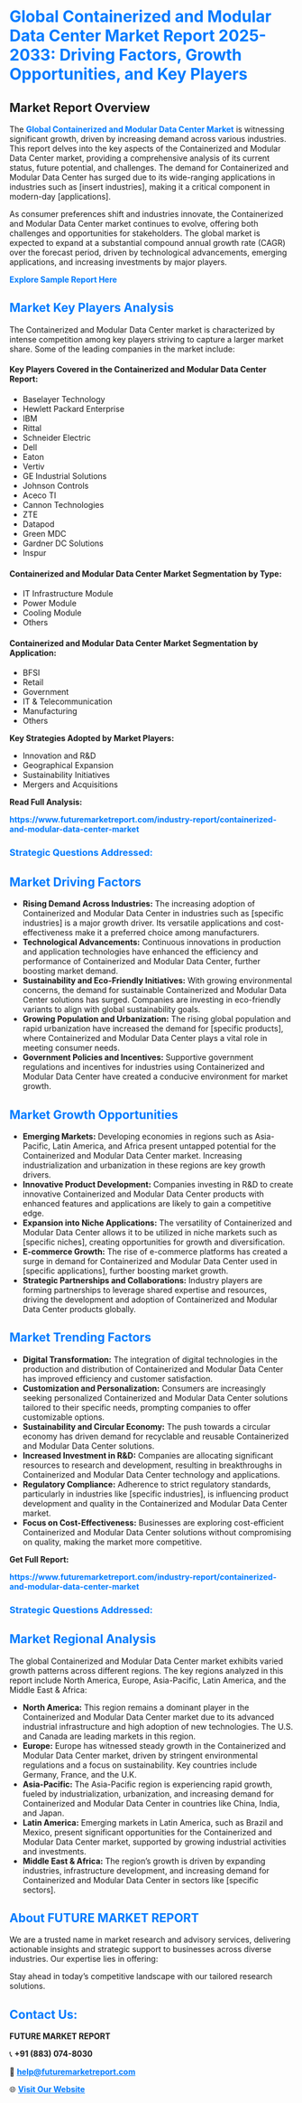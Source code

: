 <h1 style="color: #007BFF;">Global Containerized and Modular Data Center Market Report 2025-2033: Driving Factors, Growth Opportunities, and Key Players</h1>

<section id="overview">
<h2>Market Report Overview</h2>
<p>The <a href="https://www.futuremarketreport.com/industry-report/containerized-and-modular-data-center-market" style="color: #007BFF; text-decoration: none;"><strong>Global Containerized and Modular Data Center Market</strong></a> is witnessing significant growth, driven by increasing demand across various industries. This report delves into the key aspects of the Containerized and Modular Data Center market, providing a comprehensive analysis of its current status, future potential, and challenges. The demand for Containerized and Modular Data Center has surged due to its wide-ranging applications in industries such as [insert industries], making it a critical component in modern-day [applications].</p>
<p>As consumer preferences shift and industries innovate, the Containerized and Modular Data Center market continues to evolve, offering both challenges and opportunities for stakeholders. The global market is expected to expand at a substantial compound annual growth rate (CAGR) over the forecast period, driven by technological advancements, emerging applications, and increasing investments by major players.</p>
</section>

<section id="overview">
<p><a href="https://www.futuremarketreport.com/request-sample/reportId=51205" style="color: #007BFF; text-decoration: none;"><strong>Explore Sample Report Here</strong></a></p>
</section>

<section id="key-players">
<h2 style="color: #007BFF;">Market Key Players Analysis</h2>
<p>The Containerized and Modular Data Center market is characterized by intense competition among key players striving to capture a larger market share. Some of the leading companies in the market include:</p>
<h4>Key Players Covered in the Containerized and Modular Data Center Report:</h4>
<ul><li>Baselayer Technology</li><li>Hewlett Packard Enterprise</li><li>IBM</li><li>Rittal</li><li>Schneider Electric</li><li>Dell</li><li>Eaton</li><li>Vertiv</li><li>GE Industrial Solutions</li><li>Johnson Controls</li><li>Aceco TI</li><li>Cannon Technologies</li><li>ZTE</li><li>Datapod</li><li>Green MDC</li><li>Gardner DC Solutions</li><li>Inspur</li></ul>
<h4>Containerized and Modular Data Center Market Segmentation by Type:</h4>
<ul><li>IT Infrastructure Module</li><li>Power Module</li><li>Cooling Module</li><li>Others</li></ul>

<h4>Containerized and Modular Data Center Market Segmentation by Application:</h4>
<ul><li>BFSI</li><li>Retail</li><li>Government</li><li>IT &amp; Telecommunication</li><li>Manufacturing</li><li>Others</li></ul>
<p><strong>Key Strategies Adopted by Market Players:</strong></p>
<ul>
<li>Innovation and R&D</li>
<li>Geographical Expansion</li>
<li>Sustainability Initiatives</li>
<li>Mergers and Acquisitions</li>
</ul>
</section>

<section>
<p><strong>Read Full Analysis: </strong></p><a href="https://www.futuremarketreport.com/industry-report/containerized-and-modular-data-center-market" style="color: #007BFF; text-decoration: none;"><strong>https://www.futuremarketreport.com/industry-report/containerized-and-modular-data-center-market</strong></a>
<h3 style="color: #007BFF;">Strategic Questions Addressed:</h3>
</section>

<section id="driving-factors">
<h2 style="color: #007BFF;">Market Driving Factors</h2>
<ul>
<li><strong>Rising Demand Across Industries:</strong> The increasing adoption of Containerized and Modular Data Center in industries such as [specific industries] is a major growth driver. Its versatile applications and cost-effectiveness make it a preferred choice among manufacturers.</li>
<li><strong>Technological Advancements:</strong> Continuous innovations in production and application technologies have enhanced the efficiency and performance of Containerized and Modular Data Center, further boosting market demand.</li>
<li><strong>Sustainability and Eco-Friendly Initiatives:</strong> With growing environmental concerns, the demand for sustainable Containerized and Modular Data Center solutions has surged. Companies are investing in eco-friendly variants to align with global sustainability goals.</li>
<li><strong>Growing Population and Urbanization:</strong> The rising global population and rapid urbanization have increased the demand for [specific products], where Containerized and Modular Data Center plays a vital role in meeting consumer needs.</li>
<li><strong>Government Policies and Incentives:</strong> Supportive government regulations and incentives for industries using Containerized and Modular Data Center have created a conducive environment for market growth.</li>
</ul>
</section>

<section id="growth-opportunities">
<h2 style="color: #007BFF;">Market Growth Opportunities</h2>
<ul>
<li><strong>Emerging Markets:</strong> Developing economies in regions such as Asia-Pacific, Latin America, and Africa present untapped potential for the Containerized and Modular Data Center market. Increasing industrialization and urbanization in these regions are key growth drivers.</li>
<li><strong>Innovative Product Development:</strong> Companies investing in R&D to create innovative Containerized and Modular Data Center products with enhanced features and applications are likely to gain a competitive edge.</li>
<li><strong>Expansion into Niche Applications:</strong> The versatility of Containerized and Modular Data Center allows it to be utilized in niche markets such as [specific niches], creating opportunities for growth and diversification.</li>
<li><strong>E-commerce Growth:</strong> The rise of e-commerce platforms has created a surge in demand for Containerized and Modular Data Center used in [specific applications], further boosting market growth.</li>
<li><strong>Strategic Partnerships and Collaborations:</strong> Industry players are forming partnerships to leverage shared expertise and resources, driving the development and adoption of Containerized and Modular Data Center products globally.</li>
</ul>
</section>

<section id="trending-factors">
<h2 style="color: #007BFF;">Market Trending Factors</h2>
<ul>
<li><strong>Digital Transformation:</strong> The integration of digital technologies in the production and distribution of Containerized and Modular Data Center has improved efficiency and customer satisfaction.</li>
<li><strong>Customization and Personalization:</strong> Consumers are increasingly seeking personalized Containerized and Modular Data Center solutions tailored to their specific needs, prompting companies to offer customizable options.</li>
<li><strong>Sustainability and Circular Economy:</strong> The push towards a circular economy has driven demand for recyclable and reusable Containerized and Modular Data Center solutions.</li>
<li><strong>Increased Investment in R&D:</strong> Companies are allocating significant resources to research and development, resulting in breakthroughs in Containerized and Modular Data Center technology and applications.</li>
<li><strong>Regulatory Compliance:</strong> Adherence to strict regulatory standards, particularly in industries like [specific industries], is influencing product development and quality in the Containerized and Modular Data Center market.</li>
<li><strong>Focus on Cost-Effectiveness:</strong> Businesses are exploring cost-efficient Containerized and Modular Data Center solutions without compromising on quality, making the market more competitive.</li>
</ul>
</section>

<section>
<p><strong>Get Full Report: </strong></p><a href="https://www.futuremarketreport.com/industry-report/containerized-and-modular-data-center-market" style="color: #007BFF; text-decoration: none;"><strong>https://www.futuremarketreport.com/industry-report/containerized-and-modular-data-center-market</strong></a>
<h3 style="color: #007BFF;">Strategic Questions Addressed:</h3>
</section>


<section id="regional-analysis">
<h2 style="color: #007BFF;">Market Regional Analysis</h2>
<p>The global Containerized and Modular Data Center market exhibits varied growth patterns across different regions. The key regions analyzed in this report include North America, Europe, Asia-Pacific, Latin America, and the Middle East & Africa:</p>
<ul>
<li><strong>North America:</strong> This region remains a dominant player in the Containerized and Modular Data Center market due to its advanced industrial infrastructure and high adoption of new technologies. The U.S. and Canada are leading markets in this region.</li>
<li><strong>Europe:</strong> Europe has witnessed steady growth in the Containerized and Modular Data Center market, driven by stringent environmental regulations and a focus on sustainability. Key countries include Germany, France, and the U.K.</li>
<li><strong>Asia-Pacific:</strong> The Asia-Pacific region is experiencing rapid growth, fueled by industrialization, urbanization, and increasing demand for Containerized and Modular Data Center in countries like China, India, and Japan.</li>
<li><strong>Latin America:</strong> Emerging markets in Latin America, such as Brazil and Mexico, present significant opportunities for the Containerized and Modular Data Center market, supported by growing industrial activities and investments.</li>
<li><strong>Middle East & Africa:</strong> The region’s growth is driven by expanding industries, infrastructure development, and increasing demand for Containerized and Modular Data Center in sectors like [specific sectors].</li>
</ul>
</section>

<footer>
<h2 style="color: #007BFF;">About FUTURE MARKET REPORT</h2>
<p>We are a trusted name in market research and advisory services, delivering actionable insights and strategic support to businesses across diverse industries. Our expertise lies in offering:</p>

<p>Stay ahead in today’s competitive landscape with our tailored research solutions.</p>

<h2 style="color: #007BFF;">Contact Us:</h2>
<p><strong>FUTURE MARKET REPORT</strong></p>
<p>📞 <strong>+91 (883) 074-8030</strong></p>
<p>📧 <strong><a href="mailto:help@futuremarketreport.com" style="color: #007BFF;">help@futuremarketreport.com</a></strong></p>
<p>🌐 <strong><a href="https://www.futuremarketreport.com/" style="color: #007BFF;">Visit Our Website</a></strong></p>
</footer>